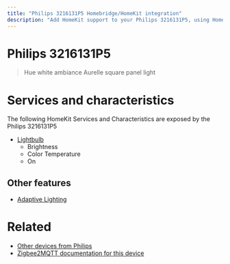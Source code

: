 ```yaml
---
title: "Philips 3216131P5 Homebridge/HomeKit integration"
description: "Add HomeKit support to your Philips 3216131P5, using Homebridge, Zigbee2MQTT and homebridge-z2m."
---
```

<!---
This file has been GENERATED using src/docgen/docgen.ts
DO NOT EDIT THIS FILE MANUALLY!
-->
# Philips 3216131P5
> Hue white ambiance Aurelle square panel light


# Services and characteristics
The following HomeKit Services and Characteristics are exposed by
the Philips 3216131P5

* [Lightbulb](../../light.md)
  * Brightness
  * Color Temperature
  * On

## Other features
* [Adaptive Lighting](../../light.md)

# Related
* [Other devices from Philips](../index.md#philips)
* [Zigbee2MQTT documentation for this device](https://www.zigbee2mqtt.io/devices/3216131P5.html)